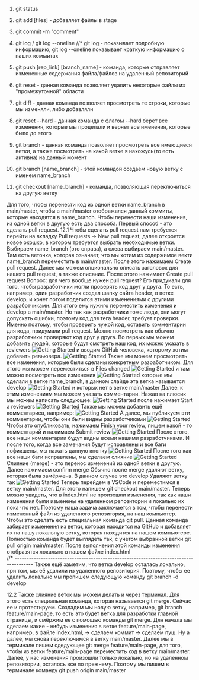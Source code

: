 1.  git status

2.  git add [files] - добавляет файлы в stage

3.  git commit -m "comment"

4.  git log / git log --oneline //* git log - показывает подробную информацию, git log --oneline показывает краткую информацию о наших коммитах

5.  git push [rep_link] [branch_name] - команда, которые отправляет измененные содержания файла/файлов на удаленный репозиторий

6.  git reset - данная команда позволяет удалить некоторые файлы из "промежуточной" области

7.  git diff - данная команда позволяет просмотреть те строки, которые мы изменяли, либо добавляли

8.  git reset --hard  - данная команда с флагом --hard берет все изменения, которые мы проделали и вернет все именения, которые было до этого

9.  git branch - данная команда позволяет просмотреть все имеющиеся ветки, 
а также посмотреть на какой ветке я нахожусь(то есть активна) на данный момент
 
10. git branch [name_branch] - этой командой создаем новую ветку c именем name_branch

11. git checkout [name_branch] - команда, позволяющая переключиться на другую ветку

Для того, чтобы перенести код из одной ветки name_branch в main/master, чтобы в main/master отображался данный 
коммиты, которые находятся в name_branch. Чтобы перенести наши изменения, из одной ветки в другую есть два способа.
Первый способ - это сделать pull request.
12.1 Чтобы сделать pull request нам требуется перейти на вкладку Pull requests -> New pull request, далее
откроется новое окошко, в котором требуется выбрать необходимые ветки. Выбираем name_branch (это справа), а слева
выбираем main/master. Там есть веточка, которая означает, что мы хотим из содержимое векти name_branch переместить
в main/master. После этого нажимаем Create pull request. Далее мы можем опционально описать заголовок для нашего 
pull request, а также описание. После этого нажимает Create pull request
Вопрос: для чего вообще нужен pull request? Его придуиали для того, чтобы разработчики могли проверять код друг у 
друга. То есть, например, один разработчик создал шапку сайта header, в ветке develop, и хочет потом поделится
этими изменениями с другими разработчиками. Для этого ему нужнго переместить изменения и develop в main/master.
Но так как разработчики тоже люди, они могут допускать ошибки, поэтому код для тега header, требует проверки.
Именно поэтому, чтобы проверить чужой код, оставить комментарии для кода, придумали pull request.
Можно посмотреть как обычно разработчики проверяют код друг у друга.
Во первых мы можем добавить людей, которые будут смотреть наш код, их можно указать в reviewers
![Getting Started](./img/reviewers.png)
и вводим GitHub человека, которому хотим добавить ревьювера.
![Getting Started](./img/github_name.png)
Также мы можем просмотреть все изменения, которые были сделаны конкретным разработчиком. Для этого мы можем переместиться в Files changed
![Getting Started](./img/files_changed.png)
и там можно посмотреть все изменения
![Getting Started](./img/files_changed_continie.png)
которые мы сделали в ветке name_branch, в данном слайде эта ветка называется develop
![Getting Started](./img/files_changed_develop.png)
и которых нет в ветке main/master
Далее: к этим изменениям мы можем указать комментарии. Нажав на плюсик мы можем написать следующее:
![Getting Started](./img/add_comment.png)
после нажимает Start a reviewers
![Getting Started](./img/start_a_review.png)
Также мы можем добавить ещё комментариев, например:
![Getting Started](./img/don't_remove_line.png)
А далее, мы публикуем эти комментарии, чтобы они были видны разработчиками
![Getting Started](./img/finish_comment.png)
Чтобы это опубликовать, нажимаем Finish your review, пишем какой - то комментарий и 
нажимаем Submit review
![Getting Started](./img/submit_review.png)
После этого, все наши комментарии будут видны всеми нашими разработчиками.
И после того, когда все замечания будут исправлены и все баги пофикшены, мы нажать данную кнопку
![Getting Started](./img/resolve_conversation.png)
После того как все наши баги исправлены, мы сделаем слияние
![Getting Started](./img/merge.png)
Слияние (merge) - это перенос изменений из одной ветки в другую.
Далее нажимаем confirm merge
Обычно после merge удаляют ветку, которая была замёржена. В данном случае это develop
Удаляют ветку так
![Getting Started](./img/delete_branch.png)
Теперь перейдем в VSCode и переместимся в ветку main/master.
Для этого напишем git checkout main/master. Теперь можно увидеть, что в index.html не произошли изменения, так как наши изменения были изменены на удаленном репозитории и локально их пока что нет. Поэтому наша задача заключается в том, чтобы перенести измененный файл из удаленного репозитория, на наш компьютер. 
Чтобы это сделать есть специальная команда git pull. Данная команда забирает изменения из ветки, которая находится на GitHub и добавляет их на нашу локальную ветку, которая находится на нашем компьютере. Полностью команда будет выглядеть так, с учетом выбранной ветки
git pull origin main/master. После выполнения этой команды
изменения отобразятся локально в нашем файле index.html  
//* --------------------------------------------------------------------------------------
Также ещё заметим, что ветка develop осталась локально, при том, мы её удалили из удаленного репозитория. Поэтому, чтобы ее удалить локально мы пропишем следующую команду git branch -d develop



12.2 Также слияние веток мы можем делать и через терминал.
Для этого есть специальная команда, которая называется git merge. Сейчас ее и протестируем. Создадим мы новую ветку, например, git branch feature/main-page, то есть это будет ветка для разработки главной страницы, и смёржим ее с помощью команды git merge. Для начала мы сделаем какие - нибудь изменения в ветке feature/main-page, например, в файле index.html, -> сделаем коммит ->
сделаем пуш.
Ну а далее, мы снова переключимся в ветку main/master. Далее мы в терминале пишем сдедующее git merge feature/main-page, для того, чтобы из ветки feature/main-page переместить код в ветку main/master. Далее, у нас изменения произошли только локально, но на удаленном репозитории, осталось все по прежнему. Поэтому мы пишем в терминале команду git push origin main/master




